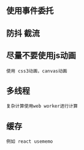## 使用事件委托
## 防抖  截流
## 尽量不要使用js动画
    使用 css3动画，canvas动画
## 多线程
    复杂计算使用web worker进行计算
## 缓存
    例如 react usememo
    